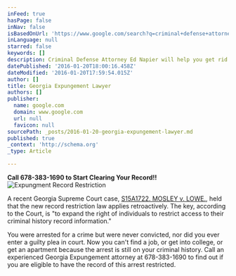 ```yaml
---
inFeed: true
hasPage: false
inNav: false
isBasedOnUrl: 'https://www.google.com/search?q=criminal+defense+attorney&newwindow=1&safe=off&espv=2&biw=1280&bih=599&source=lnms&tbm=isch&sa=X&ved=0ahUKEwj24KvY_ZXKAhVPxGMKHfezDmAQ_AUIBygC#imgrc=UD_yZuBLGY1anM%3A'
inLanguage: null
starred: false
keywords: []
description: Criminal Defense Attorney Ed Napier will help you get rid of your criminal record forever.
datePublished: '2016-01-20T18:00:16.458Z'
dateModified: '2016-01-20T17:59:54.015Z'
author: []
title: Georgia Expungement Lawyer
authors: []
publisher:
  name: google.com
  domain: www.google.com
  url: null
  favicon: null
sourcePath: _posts/2016-01-20-georgia-expungement-lawyer.md
published: true
_context: 'http://schema.org'
_type: Article

---
```

**Call 678-383-1690 to Start Clearing Your Record!!**
![Expungment Record Restriction](https://s3-us-west-2.amazonaws.com/the-grid-img/p/0d4629ab1a9baaf73647ed6d38142d2655c0751e.jpg)

A recent Georgia Supreme Court case, [S15A1722\. MOSLEY v. LOWE.][0], held that the new record restriction law applies retroactively.  The key, according to the Court, is "to expand the right of individuals to restrict access to their criminal history record information."

You were arrested for a crime but were never convicted, nor did you ever enter a guilty plea in court. Now you can't find a job, or get into college, or get an apartment because the arrest is still on your criminal history. Call an experienced Georgia Expungement attorney at 678-383-1690 to find out if you are eligible to have the record of this arrest restricted.

[0]: http://www.gasupreme.us/opinions/2016-opinions/